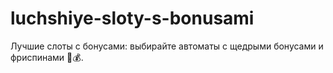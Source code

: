 # luchshiye-sloty-s-bonusami
Лучшие слоты с бонусами: выбирайте автоматы с щедрыми бонусами и фриспинами 🎰💰.
